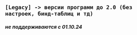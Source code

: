 ## `[Legacy] -> версии программ до 2.0 (без настроек, бинд-таблиц и тд)`
### *не поддерживаются с 01.10.24*
